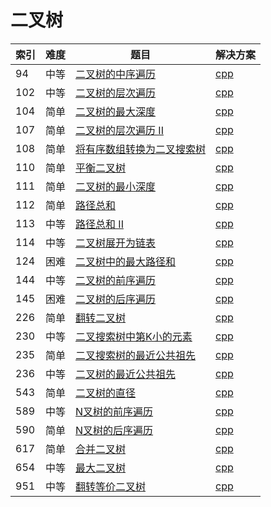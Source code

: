 # 二叉树

|索引|难度|题目|解决方案|
|----|----|----|--------|
|94|中等|[二叉树的中序遍历](https://leetcode-cn.com/problems/binary-tree-inorder-traversal/)|[cpp](../problem/94_inorderTraversal.md)|
|102|中等|[二叉树的层次遍历](https://leetcode-cn.com/problems/binary-tree-level-order-traversal/)|[cpp](../problem/102_levelOrder.md)|
|104|简单|[二叉树的最大深度](https://leetcode-cn.com/problems/maximum-depth-of-binary-tree/)|[cpp](../problem/104_maxDepth.md)|
|107|简单|[二叉树的层次遍历 II](https://leetcode-cn.com/problems/binary-tree-level-order-traversal-ii/)|[cpp](../problem/107_levelOrderBottom.md)|
|108|简单|[将有序数组转换为二叉搜索树](https://leetcode-cn.com/problems/convert-sorted-array-to-binary-search-tree/)|[cpp](../problem/108_sortedArrayToBST.md)|
|110|简单|[平衡二叉树](https://leetcode-cn.com/problems/balanced-binary-tree/)|[cpp](../problem/110_isBalanced.md)|
|111|简单|[二叉树的最小深度](https://leetcode-cn.com/problems/minimum-depth-of-binary-tree/)|[cpp](../problem/111_minDepth.md)|
|112|简单|[路径总和](https://leetcode-cn.com/problems/path-sum/)|[cpp](../problem/112_hasPathSum.md)|
|113|中等|[路径总和 II](https://leetcode-cn.com/problems/path-sum-ii/)|[cpp](../problem/113_pathSum.md)|
|114|中等|[二叉树展开为链表](https://leetcode-cn.com/problems/flatten-binary-tree-to-linked-list/)|[cpp](../problem/114_flatten.md)|
|124|困难|[二叉树中的最大路径和](https://leetcode-cn.com/problems/binary-tree-maximum-path-sum/)|[cpp](../problem/124_maxPathSum.md)|
|144|中等|[二叉树的前序遍历](https://leetcode-cn.com/problems/binary-tree-preorder-traversal/)|[cpp](../problem/144_preorderTraversal.md)|
|145|困难|[二叉树的后序遍历](https://leetcode-cn.com/problems/binary-tree-postorder-traversal/)|[cpp](../problem/145_postorderTraversal.md)|
|226|简单|[翻转二叉树](https://leetcode-cn.com/problems/invert-binary-tree/)|[cpp](../problem/226_invertTree.md)|
|230|中等|[二叉搜索树中第K小的元素](https://leetcode-cn.com/problems/kth-smallest-element-in-a-bst/)|[cpp](../problem/230_kthSmallest.md)|
|235|简单|[二叉搜索树的最近公共祖先](https://leetcode-cn.com/problems/lowest-common-ancestor-of-a-binary-search-tree/)|[cpp](../problem/235_lowestCommonAncestor.md)|
|236|中等|[二叉树的最近公共祖先](https://leetcode-cn.com/problems/lowest-common-ancestor-of-a-binary-tree/)|[cpp](../problem/236_lowestCommonAncestor.md)|
|543|简单|[二叉树的直径](https://leetcode-cn.com/problems/diameter-of-binary-tree/)|[cpp](../problem/543_diameterOfBinaryTree.md)|
|589|中等|[N叉树的前序遍历](https://leetcode-cn.com/problems/n-ary-tree-preorder-traversal/)|[cpp](../problem/589_preorder.md)|
|590|简单|[N叉树的后序遍历](https://leetcode-cn.com/problems/n-ary-tree-postorder-traversal/)|[cpp](../problem/590_postorder.md)|
|617|简单|[合并二叉树](https://leetcode-cn.com/problems/merge-two-binary-trees/)|[cpp](../problem/617_mergeTrees.md)|
|654|中等|[最大二叉树](https://leetcode-cn.com/problems/maximum-binary-tree/)|[cpp](../problem/654_constructMaximumBinaryTree.md)|
|951|中等|[翻转等价二叉树](https://leetcode-cn.com/problems/flip-equivalent-binary-trees/)|[cpp](../problem/951_flipEquiv.md)|

